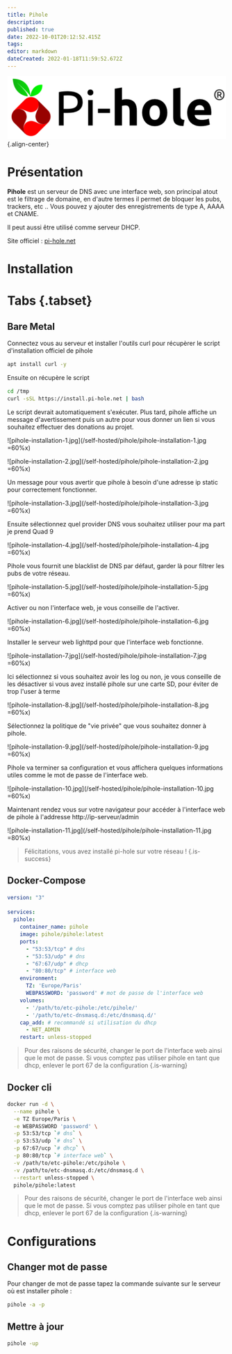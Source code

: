 ```yaml
---
title: Pihole
description: 
published: true
date: 2022-10-01T20:12:52.415Z
tags: 
editor: markdown
dateCreated: 2022-01-18T11:59:52.672Z
---
```


![pihole-banner.png](/wiki-assets/pihole-banner.png){.align-center}

# Présentation
**Pihole** est un serveur de DNS avec une interface web, son principal atout est le filtrage de domaine, en d'autre termes il permet de bloquer les pubs, trackers, etc .. Vous pouvez y ajouter des enregistrements de type A, AAAA et CNAME. 

Il peut aussi être utilisé comme serveur DHCP.

Site officiel : [pi-hole.net](https://pi-hole.net/)

# Installation
# Tabs {.tabset}
## Bare Metal

Connectez vous au serveur et installer l'outils curl pour récupèrer le script d'installation officiel de pihole

```bash
apt install curl -y
```

Ensuite on récupère le script

```bash
cd /tmp
curl -sSL https://install.pi-hole.net | bash
```

Le script devrait automatiquement s'exécuter. Plus tard, pihole affiche un message d'avertissement puis un autre pour vous donner un lien si vous souhaitez effectuer des donations au projet.

![pihole-installation-1.jpg](/self-hosted/pihole/pihole-installation-1.jpg =60%x)

![pihole-installation-2.jpg](/self-hosted/pihole/pihole-installation-2.jpg =60%x)

Un message pour vous avertir que pihole à besoin d'une adresse ip static pour correctement fonctionner. 

![pihole-installation-3.jpg](/self-hosted/pihole/pihole-installation-3.jpg =60%x)

Ensuite sélectionnez quel provider DNS vous souhaitez utiliser pour ma part je prend Quad 9

![pihole-installation-4.jpg](/self-hosted/pihole/pihole-installation-4.jpg =60%x)

Pihole vous fournit une blacklist de DNS par défaut, garder là pour filtrer les pubs de votre réseau.

![pihole-installation-5.jpg](/self-hosted/pihole/pihole-installation-5.jpg =60%x)

Activer ou non l'interface web, je vous conseille de l'activer.

![pihole-installation-6.jpg](/self-hosted/pihole/pihole-installation-6.jpg =60%x)

Installer le serveur web lighttpd pour que l'interface web fonctionne.

![pihole-installation-7.jpg](/self-hosted/pihole/pihole-installation-7.jpg =60%x)

Ici sélectionnez si vous souhaitez avoir les log ou non, je vous conseille de les désactiver si vous avez installé pihole sur une carte SD, pour éviter de trop l'user à terme

![pihole-installation-8.jpg](/self-hosted/pihole/pihole-installation-8.jpg =60%x)

Sélectionnez la politique de "vie privée" que vous souhaitez donner à pihole.

![pihole-installation-9.jpg](/self-hosted/pihole/pihole-installation-9.jpg =60%x)		

Pihole va terminer sa configuration et vous affichera quelques informations utiles comme le mot de passe de l'interface web.

![pihole-installation-10.jpg](/self-hosted/pihole/pihole-installation-10.jpg =60%x)

Maintenant rendez vous sur votre navigateur pour accéder à l'interface web de pihole à l'addresse http://ip-serveur/admin

![pihole-installation-11.jpg](/self-hosted/pihole/pihole-installation-11.jpg =80%x)

> Félicitations, vous avez installé pi-hole sur votre réseau !
{.is-success}


## Docker-Compose
```yaml
version: "3"

services:
  pihole:
    container_name: pihole
    image: pihole/pihole:latest
    ports:
      - "53:53/tcp" # dns
      - "53:53/udp" # dns
      - "67:67/udp" # dhcp
      - "80:80/tcp" # interface web
    environment:
      TZ: 'Europe/Paris'
      WEBPASSWORD: 'password' # mot de passe de l'interface web
    volumes:
      - '/path/to/etc-pihole:/etc/pihole/'
      - '/path/to/etc-dnsmasq.d:/etc/dnsmasq.d/'
    cap_add: # recommandé si utilisation du dhcp
      - NET_ADMIN
    restart: unless-stopped
```
> Pour des raisons de sécurité, changer le port de l'interface web ainsi que le mot de passe.
> Si vous comptez pas utiliser pihole en tant que dhcp, enlever le port 67 de la configuration
{.is-warning}
## Docker cli
```bash
docker run -d \
  --name pihole \
  -e TZ Europe/Paris \
  -e WEBPASSWORD 'password' \
  -p 53:53/tcp `# dns` \
  -p 53:53/udp `# dns` \
  -p 67:67/ucp `# dhcp` \
  -p 80:80/tcp `# interface web` \
  -v /path/to/etc-pihole:/etc/pihole \
  -v /path/to/etc-dnsmasq.d:/etc/dnsmasq.d \
  --restart unless-stopped \
  pihole/pihole:latest
```
> Pour des raisons de sécurité, changer le port de l'interface web ainsi que le mot de passe.
> Si vous comptez pas utiliser pihole en tant que dhcp, enlever le port 67 de la configuration
{.is-warning}

# Configurations 

## Changer mot de passe

Pour changer de mot de passe tapez la commande suivante sur le serveur où est installer pihole :

```bash
pihole -a -p
```
## Mettre à jour

```bash
pihole -up
```